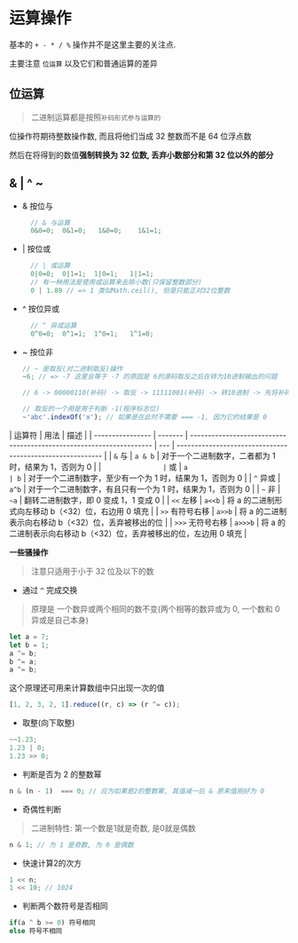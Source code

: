 # 运算操作

基本的 `+ - * / %` 操作并不是这里主要的关注点.

主要注意 `位运算` 以及它们和普通运算的差异

## 位运算

> 二进制运算都是按照`补码形式参与运算的`

位操作符期待整数操作数, 而且将他们当成 32 整数而不是 64 位浮点数

然后在将得到的数值**强制转换为 32 位数, 丢弃小数部分和第 32 位以外的部分**

## & | ^ ~

- & 按位与
  ```js
    // & 与运算
    0&0=0;  0&1=0;   1&0=0;    1&1=1;
  ```
- | 按位或
  ```js
    // | 或运算
    0|0=0;  0|1=1;  1|0=1;   1|1=1;
    // 有一种用法是使用或运算来去除小数(只保留整数部分)
    0 | 1.89 // => 1 类似Math.ceil(), 但是只能正对32位整数
  ```
- ^ 按位异或
  ```js
    // ^ 异或运算
    0^0=0;  0^1=1;  1^0=1;   1^1=0;
  ```
- ~ 按位非

  ```js
  // ~ 是取反(对二进制取反)操作
  ~6; // => -7 这里会等于 -7 的原因是 6的源码取反之后在转为10进制输出的问题

  // 6 -> 00000110(补码) -> 取反 -> 11111001(补码) -> 转10进制 -> 先将补码-1 -> 11111000 -> 补码转原码 -> 符号位不变, 其余取反 -> 10000111 -> 结果是 -7

  // 取反的一个用是用于判断 -1(程序标志位)
  ~'abc'.indexOf('x'); // 如果是在此时不需要 === -1, 因为它的结果是 0
  ```

| 运算符           | 用法    | 描述                                                                |
| ---------------- | ------- | ------------------------------------------------------------------- | --- | --------------------------------------------------------- |
| `&` 与           | `a & b` | 对于一个二进制数字，二者都为 1 时，结果为 1，否则为 0               |
| `                | ` 或    | `a                                                                  | b`  | 对于一个二进制数字，至少有一个为 1 时，结果为 1，否则为 0 |
| `^` 异或         | `a^b`   | 对于一个二进制数字，有且只有一个为 1 时，结果为 1，否则为 0         |
| `~` 非           | `~a`    | 翻转二进制数字，即 0 变成 1，1 变成 0                               |
| `<<` 左移        | `a<<b`  | 将 a 的二进制形式向左移动 b（<32）位，右边用 0 填充                 |
| `>>` 有符号右移  | `a>>b`  | 将 a 的二进制表示向右移动 b（<32）位，丢弃被移出的位                |
| `>>>` 无符号右移 | `a>>>b` | 将 a 的二进制表示向右移动 b（<32）位，丢弃被移出的位，左边用 0 填充 |

**一些骚操作**

> 注意只适用于小于 32 位及以下的数

- 通过 `^` 完成交换

> 原理是 一个数异或两个相同的数不变(两个相等的数异或为 0, 一个数和 0 异或是自己本身)

```js
let a = 7;
let b = 1;
a ^= b;
b ^= a;
a ^= b;
```

这个原理还可用来计算数组中只出现一次的值

```js
[1, 2, 3, 2, 1].reduce((r, c) => (r ^= c));
```

- 取整(向下取整)

```js
~~1.23;
1.23 | 0;
1.23 >> 0;
```

- 判断是否为 2 的整数幂

```js
n & (n - 1)  === 0; // 应为如果是2的整数幂, 其值减一后 & 原来值刚好为 0
```

- 奇偶性判断
> 二进制特性: 第一个数是1就是奇数, 是0就是偶数
```js
n & 1; // 为 1 是奇数, 为 0 是偶数
```
- 快速计算2的次方
```js
1 << n; 
1 << 10; // 1024
```

- 判断两个数符号是否相同
```js
if(a ^ b >= 0) 符号相同
else 符号不相同
```
